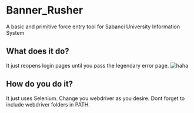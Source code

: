 # Banner_Rusher
A basic and primitive force entry tool for Sabanci University Information System

## What does it do?
It just reopens login pages until you pass the legendary error page.
![haha](https://i.hizliresim.com/2Pl2ZJ.png)

## How do you do it?
It just uses Selenium. Change you webdriver as you desire. Dont forget to include webdriver folders in PATH.
